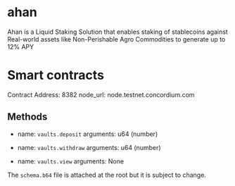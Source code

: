 # ahan
Ahan is a Liquid Staking Solution that enables staking of stablecoins against Real-world assets like Non-Perishable Agro Commodities to generate up to 12% APY

# Smart contracts

Contract Address: 8382
node_url: node.testnet.concordium.com

## Methods

- name: `vaults.deposit`
    arguments: u64 (number)

- name: `vaults.withdraw`
    arguments: u64 (number)

- name: `vaults.view`
    arguments: None

The `schema.b64` file is attached at the root but it is subject to change.